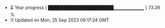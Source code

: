 - ⏳ Year progress { █████████████████████▁▁▁▁▁▁▁▁▁ } 73.26 %
- ⏰ Updated on Mon, 25 Sep 2023 09:17:24 GMT

